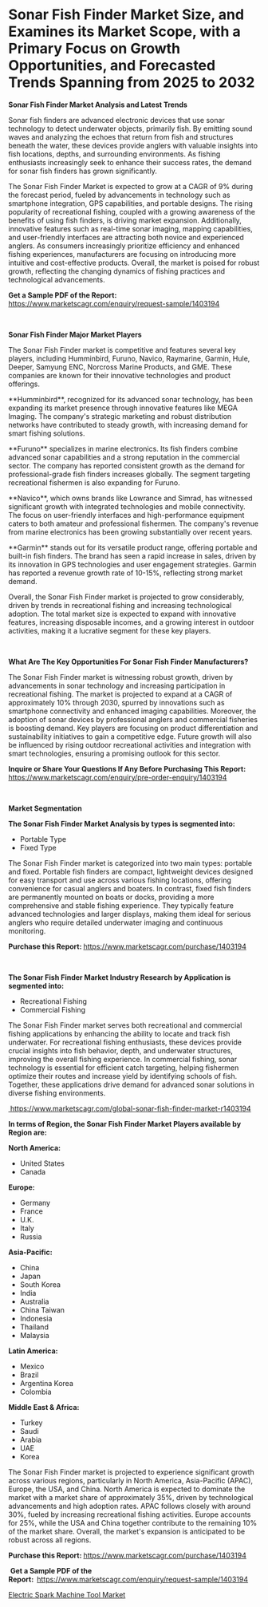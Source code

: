 <p><h1>Sonar Fish Finder Market Size, and Examines its Market Scope, with a Primary Focus on Growth Opportunities, and Forecasted Trends Spanning from 2025 to 2032</h1></p><p><strong>Sonar Fish Finder Market Analysis and Latest Trends</strong></p>
<p><p>Sonar fish finders are advanced electronic devices that use sonar technology to detect underwater objects, primarily fish. By emitting sound waves and analyzing the echoes that return from fish and structures beneath the water, these devices provide anglers with valuable insights into fish locations, depths, and surrounding environments. As fishing enthusiasts increasingly seek to enhance their success rates, the demand for sonar fish finders has grown significantly.</p><p>The Sonar Fish Finder Market is expected to grow at a CAGR of 9% during the forecast period, fueled by advancements in technology such as smartphone integration, GPS capabilities, and portable designs. The rising popularity of recreational fishing, coupled with a growing awareness of the benefits of using fish finders, is driving market expansion. Additionally, innovative features such as real-time sonar imaging, mapping capabilities, and user-friendly interfaces are attracting both novice and experienced anglers. As consumers increasingly prioritize efficiency and enhanced fishing experiences, manufacturers are focusing on introducing more intuitive and cost-effective products. Overall, the market is poised for robust growth, reflecting the changing dynamics of fishing practices and technological advancements.</p></p>
<p><strong>Get a Sample PDF of the Report:&nbsp;</strong> <a href="https://www.marketscagr.com/enquiry/request-sample/1403194?utm_campaign=3541&utm_medium=2&utm_source=Github&utm_content=ia&utm_term=28032025&utm_id=sonar-fish-finder">https://www.marketscagr.com/enquiry/request-sample/1403194</a></p>
<p>&nbsp;</p>
<p><strong>Sonar Fish Finder Major Market Players</strong></p>
<p><p>The Sonar Fish Finder market is competitive and features several key players, including Humminbird, Furuno, Navico, Raymarine, Garmin, Hule, Deeper, Samyung ENC, Norcross Marine Products, and GME. These companies are known for their innovative technologies and product offerings.</p><p>**Humminbird**, recognized for its advanced sonar technology, has been expanding its market presence through innovative features like MEGA Imaging. The company's strategic marketing and robust distribution networks have contributed to steady growth, with increasing demand for smart fishing solutions. </p><p>**Furuno** specializes in marine electronics. Its fish finders combine advanced sonar capabilities and a strong reputation in the commercial sector. The company has reported consistent growth as the demand for professional-grade fish finders increases globally. The segment targeting recreational fishermen is also expanding for Furuno.</p><p>**Navico**, which owns brands like Lowrance and Simrad, has witnessed significant growth with integrated technologies and mobile connectivity. The focus on user-friendly interfaces and high-performance equipment caters to both amateur and professional fishermen. The company's revenue from marine electronics has been growing substantially over recent years.</p><p>**Garmin** stands out for its versatile product range, offering portable and built-in fish finders. The brand has seen a rapid increase in sales, driven by its innovation in GPS technologies and user engagement strategies. Garmin has reported a revenue growth rate of 10-15%, reflecting strong market demand.</p><p>Overall, the Sonar Fish Finder market is projected to grow considerably, driven by trends in recreational fishing and increasing technological adoption. The total market size is expected to expand with innovative features, increasing disposable incomes, and a growing interest in outdoor activities, making it a lucrative segment for these key players.</p></p>
<p>&nbsp;</p>
<p><strong>What Are The Key Opportunities For Sonar Fish Finder Manufacturers?</strong></p>
<p><p>The Sonar Fish Finder market is witnessing robust growth, driven by advancements in sonar technology and increasing participation in recreational fishing. The market is projected to expand at a CAGR of approximately 10% through 2030, spurred by innovations such as smartphone connectivity and enhanced imaging capabilities. Moreover, the adoption of sonar devices by professional anglers and commercial fisheries is boosting demand. Key players are focusing on product differentiation and sustainability initiatives to gain a competitive edge. Future growth will also be influenced by rising outdoor recreational activities and integration with smart technologies, ensuring a promising outlook for this sector.</p></p>
<p><strong>Inquire or Share Your Questions If Any Before Purchasing This Report:</strong> <a href="https://www.marketscagr.com/enquiry/pre-order-enquiry/1403194?utm_campaign=3541&utm_medium=2&utm_source=Github&utm_content=ia&utm_term=28032025&utm_id=sonar-fish-finder">https://www.marketscagr.com/enquiry/pre-order-enquiry/1403194</a></p>
<p>&nbsp;</p>
<p><strong>Market Segmentation</strong></p>
<p><strong>The Sonar Fish Finder Market Analysis by types is segmented into:</strong></p>
<p><ul><li>Portable Type</li><li>Fixed Type</li></ul></p>
<p><p>The Sonar Fish Finder market is categorized into two main types: portable and fixed. Portable fish finders are compact, lightweight devices designed for easy transport and use across various fishing locations, offering convenience for casual anglers and boaters. In contrast, fixed fish finders are permanently mounted on boats or docks, providing a more comprehensive and stable fishing experience. They typically feature advanced technologies and larger displays, making them ideal for serious anglers who require detailed underwater imaging and continuous monitoring.</p></p>
<p><strong>Purchase this Report:&nbsp;</strong><a href="https://www.marketscagr.com/purchase/1403194?utm_campaign=3541&utm_medium=2&utm_source=Github&utm_content=ia&utm_term=28032025&utm_id=sonar-fish-finder">https://www.marketscagr.com/purchase/1403194</a></p>
<p>&nbsp;</p>
<p><strong>The Sonar Fish Finder Market Industry Research by Application is segmented into:</strong></p>
<p><ul><li>Recreational Fishing</li><li>Commercial Fishing</li></ul></p>
<p><p>The Sonar Fish Finder market serves both recreational and commercial fishing applications by enhancing the ability to locate and track fish underwater. For recreational fishing enthusiasts, these devices provide crucial insights into fish behavior, depth, and underwater structures, improving the overall fishing experience. In commercial fishing, sonar technology is essential for efficient catch targeting, helping fishermen optimize their routes and increase yield by identifying schools of fish. Together, these applications drive demand for advanced sonar solutions in diverse fishing environments.</p></p>
<p><a href="https://www.marketscagr.com/global-sonar-fish-finder-market-r1403194?utm_campaign=3541&utm_medium=2&utm_source=Github&utm_content=ia&utm_term=28032025&utm_id=sonar-fish-finder">&nbsp;https://www.marketscagr.com/global-sonar-fish-finder-market-r1403194</a></p>
<p><strong>In terms of Region, the Sonar Fish Finder Market Players available by Region are:</strong></p>
<p>
    <p> <strong> North America: </strong>
        <ul>
            <li>United States</li>
            <li>Canada</li>
        </ul>
        </p> 
    <p> <strong> Europe: </strong>
        <ul>
            <li>Germany</li>
            <li>France</li>
            <li>U.K.</li>
            <li>Italy</li>
            <li>Russia</li>
        </ul>
        </p> 
    <p> <strong> Asia-Pacific: </strong>
        <ul>
            <li>China</li>
            <li>Japan</li>
            <li>South Korea</li>
            <li>India</li>
            <li>Australia</li>
            <li>China Taiwan</li>
            <li>Indonesia</li>
            <li>Thailand</li>
            <li>Malaysia</li>
        </ul>
        </p> 
    <p> <strong> Latin America: </strong>
        <ul>
            <li>Mexico</li>
            <li>Brazil</li>
            <li>Argentina Korea</li>
            <li>Colombia</li>
        </ul>
        </p> 
    <p> <strong> Middle East & Africa: </strong>
        <ul>
            <li>Turkey</li>
            <li>Saudi</li>
            <li>Arabia</li>
            <li>UAE</li>
            <li>Korea</li>
        </ul>
    </p>
    </p>
<p><p>The Sonar Fish Finder market is projected to experience significant growth across various regions, particularly in North America, Asia-Pacific (APAC), Europe, the USA, and China. North America is expected to dominate the market with a market share of approximately 35%, driven by technological advancements and high adoption rates. APAC follows closely with around 30%, fueled by increasing recreational fishing activities. Europe accounts for 25%, while the USA and China together contribute to the remaining 10% of the market share. Overall, the market's expansion is anticipated to be robust across all regions.</p></p>
<p><strong>Purchase this Report: </strong><a href="https://www.marketscagr.com/purchase/1403194?utm_campaign=3541&utm_medium=2&utm_source=Github&utm_content=ia&utm_term=28032025&utm_id=sonar-fish-finder">https://www.marketscagr.com/purchase/1403194</a></p>
<p>&nbsp;<strong>Get a Sample PDF of the Report:&nbsp;&nbsp;</strong><a href="https://www.marketscagr.com/enquiry/request-sample/1403194?utm_campaign=3541&utm_medium=2&utm_source=Github&utm_content=ia&utm_term=28032025&utm_id=sonar-fish-finder">https://www.marketscagr.com/enquiry/request-sample/1403194</a></p>
<p><strong></strong></p>
<p><p><a href="https://github.com/braisykhwezi/Market-Research-Report-List-1/blob/main/electric-spark-machine-tool-market.md?utm_campaign=3541&utm_medium=2&utm_source=Github&utm_content=ia&utm_term=28032025&utm_id=sonar-fish-finder">Electric Spark Machine Tool Market</a></p></p>